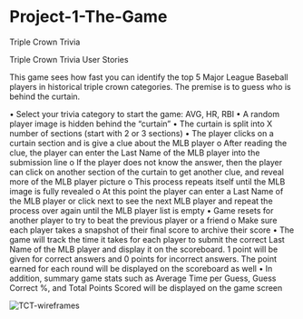 # Project-1-The-Game
Triple Crown Trivia

Triple Crown Trivia User Stories

This game sees how fast you can identify the top 5 Major League Baseball players in historical triple crown categories.  The premise is to guess who is behind the curtain.

•	Select your trivia category to start the game:  AVG, HR, RBI
•	A random player image is hidden behind the “curtain”
•	The curtain is split into X number of sections (start with 2 or 3 sections)
•	The player clicks on a curtain section and is give a clue about the MLB player
o	After reading the clue, the player can enter the Last Name of the MLB player into the submission line
o	If the player does not know the answer, then the player can click on another section of the curtain to get another clue, and reveal more of the MLB player picture
o	This process repeats itself until the MLB image is fully revealed
o	At this point the player can enter a Last Name of the MLB player or click next to see the next MLB player and repeat the process over again until the MLB player list is empty
•	Game resets for another player to try to beat the previous player or a friend
o	Make sure each player takes a snapshot of their final score to archive their score
•	The game will track the time it takes for each player to submit the correct Last Name of the MLB player and display it on the scoreboard.  1 point will be given for correct answers and 0 points for incorrect answers.  The point earned for each round will be displayed on the scoreboard as well
•	In addition, summary game stats such as Average Time per Guess, Guess Correct %, and Total Points Scored will be displayed on the game screen

![TCT-wireframes](https://i.imgur.com/yCMj1XX.jpg)

